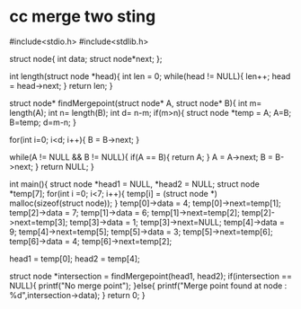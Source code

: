 # cc merge two sting
#include<stdio.h>
#include<stdlib.h>

struct node{
  int data;
  struct node*next;
};

int length(struct node *head){
  int len = 0;
  while(head != NULL){
    len++;
    head = head->next;
  }
  return len;
}

struct node* findMergepoint(struct node* A, struct node* B){
  int m= length(A);
  int n= length(B);
  int d= n-m;
  if(m>n){
    struct node *temp = A;
    A=B;
    B=temp;
    d=m-n;
  }
  
  for(int i=0; i<d; i++){
    B = B->next;
  }
  
  while(A != NULL && B != NULL){
    if(A == B){
      return A;
    }
    A = A->next;
    B = B->next;
  }
    return NULL;
  }

int main(){
  struct node *head1 = NULL, *head2 = NULL;
  struct node *temp[7];
  for(int i =0; i<7; i++){
    temp[i] = (struct node *) malloc(sizeof(struct node));
  }
  temp[0]->data = 4;
  temp[0]->next=temp[1];
  temp[2]->data = 7;
  temp[1]->data = 6;
  temp[1]->next=temp[2];
  temp[2]->next=temp[3];
  temp[3]->data = 1;
  temp[3]->next=NULL;
  temp[4]->data = 9;
  temp[4]->next=temp[5];
  temp[5]->data = 3;
  temp[5]->next=temp[6];
  temp[6]->data = 4;
  temp[6]->next=temp[2];
  
  head1 = temp[0];
  head2 = temp[4];
  
  struct node *intersection = findMergepoint(head1, head2);
  if(intersection == NULL){
    printf("No merge point");
  }else{
    printf("Merge point found at node : %d",intersection->data);
  }
  return 0;
}
